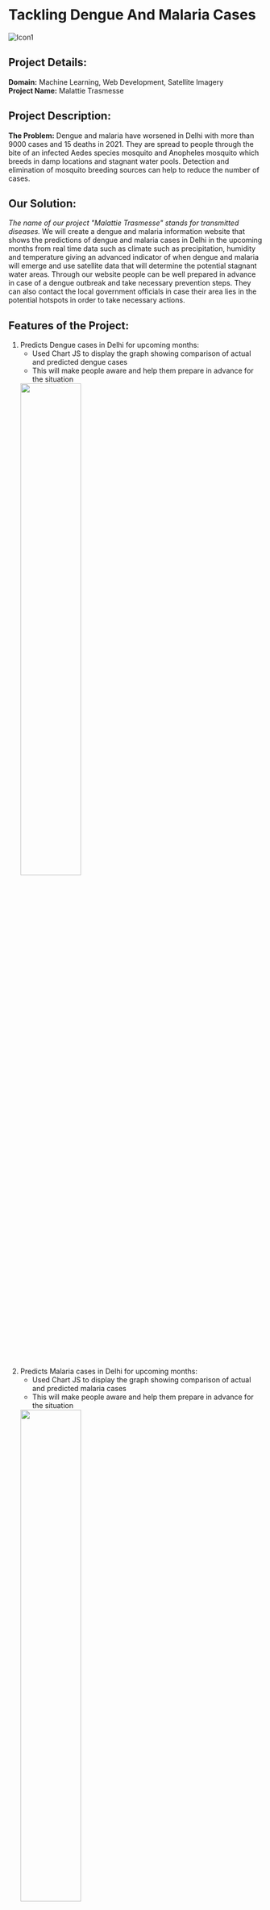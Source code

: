 # Tackling Dengue And Malaria Cases
![Icon1](https://user-images.githubusercontent.com/91798475/148276972-33566223-ee5c-4e4c-a206-aba43c456853.png)

## Project Details:
**Domain:** Machine Learning, Web Development, Satellite Imagery               
**Project Name:** Malattie Trasmesse

## Project Description:
**The Problem:** 
Dengue and malaria have worsened in Delhi with more than 9000 cases and 15 deaths in 2021. They are spread to people through the bite of an infected Aedes species mosquito and Anopheles mosquito which breeds in damp locations and stagnant water pools. Detection and elimination of mosquito breeding sources can help to reduce the number of cases.

## Our Solution:
<i>The name of our project "Malattie Trasmesse" stands for transmitted diseases.</i> We will create a dengue and malaria information website that shows the predictions of dengue and malaria cases in Delhi in the upcoming months from real time data such as climate such as precipitation, humidity and temperature giving an advanced indicator of when dengue and malaria will emerge and use satellite data that will determine the potential stagnant water areas. Through our website people can be well prepared in advance in case of a dengue outbreak and take necessary prevention steps. They can also contact the local government officials in case their area lies in the potential hotspots in order to take necessary actions.

## Features of the Project:
1. Predicts Dengue cases in Delhi for upcoming months:
     * Used Chart JS to display the graph showing comparison of actual and predicted dengue cases
     * This will make people aware and help them prepare in advance for the situation
     <img src="https://user-images.githubusercontent.com/91798475/148655089-f45d9e9c-b946-4389-8af5-b153e8f07f24.png" width="50%"/>
2. Predicts Malaria cases in Delhi for upcoming months:
     * Used Chart JS to display the graph showing comparison of actual and predicted malaria cases
     * This will make people aware and help them prepare in advance for the situation
     <img src="https://user-images.githubusercontent.com/91798475/148655207-cbc523b9-e747-41cc-a047-f3ed4fcf639f.png" width="50%"/>
3. Determines stagnant water areas:
     * Used mapbox to display these areas. These areas mark the potential breeding grounds for mosquitos
     * The map has a search box that will help to locate the stagnant water areas near them and avoid such areas
     <img src="https://user-images.githubusercontent.com/91798475/148655273-7f095ebd-c70d-484e-84e3-f6214b127448.JPG" width="50%"/>
4. Suggest safer route:
     * Used mapbox to suggest and display the safer route from source to destination which is far from dengue and malaria hotspots
     * The map also gives the directions to reach the destination. This will help people to avoid stagnant water hotspots and keep themselves safe
     <img src="https://user-images.githubusercontent.com/91798475/148655351-95bb2c4a-01c0-44ad-9cd0-d9d4ffaaff60.png" width="50%"/>
5. Contact Hospitals:
     * Used mapbox to display all the location all the hospitals in Delhi
     * This will help them to locate nearby hospitals faster in case of emergency
     * The map also provides route directions from the user's place to the chosen hospital
     <img src="https://user-images.githubusercontent.com/91798475/148655463-7ffd9e0e-91e4-4010-a10c-5084de434ef0.png" width="50%"/>
6. ChatBot:
    * It helps to answer queries of users in an interactive and effecient manner
    * It answers questions regarding how dengue and malaria spread and tells abouts actions that be taken for self protection from modsquito bites. It also gives the contact       number of fumigation team.
    <img src="https://user-images.githubusercontent.com/91798475/148655528-1689a0a7-ee71-4d7b-b608-43248db84769.JPG" height="400px"/>
7. FAQs:
    * Helps to answer many unanswered question so as to raise awareness about dengue and malaria
    <img src="https://user-images.githubusercontent.com/91798475/148655641-e7ddef44-1645-496f-a68e-90ce6e0f0a3c.JPG" width="60%"/>


## Dengue and Malaria Prediction Model:
### Data Description:
1. To predict number of dengue cases- We used web scrapping in order to find the number of monthly dengue cases and climate details (precipitation, humidity and  temperature) in Delhi. 
2. To predict number of malaria cases- We used web scrapping in order to find the number of monthly malaria cases and climate details (precipitation, humidity and  temperature) in Delhi. 

### Model Description:
1. To predict number of dengue cases:
      * We used the dengue data set to train a SVM classifier which includes the following features, year, month, precipitation, humidity, temperature and number of cases per         month. Since this a time series data, so to obtain better results we added a column of previous month's dengue cases. We used different models such as KNN, Random             Forest and SVM. In the end, data trained on SVM gives the best testing result with mean absolute error of 64.
2. To predict number of malaria cases:
      * We used the malaria data set to train a SVM classifier which includes the following features, year, month, precipitation, humidity, temperature and number of cases           per month. Since this a time series data, so to obtain better results we added a column of previous month's malaria cases. We used different models such as KNN,               Random Forest and SVM. In the end, data trained on KNN gives the best testing result with mean absolute error of 16.7.
<img  src="https://user-images.githubusercontent.com/91798475/148654013-f1a3fc25-99f8-4b53-a78c-d025fa2990ba.jpg" width= "50%"/>


## Stagnant Water Prediction:
### Data Description:
1. Used QGIS to extract Sentinal-2 satellite images from Copernicus Sentinal Hub Service 
2. Sentinal-2 satellite data contains 12 bands, we extracted band 3[Green], band 4[Red] and band 8[NIR]

### Model Description:
1. Stagnant water (i.e. mosquito-breeding environments were derived using Fraction of Absorbed Photosynthetically Active Radiation (FAPAR) to derive a Vegetation Index and      the Normalized Difference Water Index (NDWI).
2. When a location hits a certain FAPAR and NDWI thresholds it indicates the possibility of a stagnant water pool.
#### NDWI:
NDWI index uses gren and NIR bands to detect water bodies. It's formula is:
```math 
   NDWI= (Xgreen-Xnir)/(Xgreen+Xnir)
   ```
pixels having NDWI index greater than .2 are marked as stagnant water

#### FAPAR:
FAPAR index uses red and NIR bands to detect stagnant water. It's formula is:
```math 
   FAPAR= ((Xnir-Xred)/(Xgreen+Xnir)*(1.25-0.025))
   ```
pixels having FAPAR index less than .2 are marked as stagnant water

#### STAGNANT WATER AREAS:
FAPAR and NDWI indexes are combined using and operation to determine the final stagnant water areas
The folling image displays the predicted water pixels where white pixels represent water regions and back represents land region  

<img src="https://user-images.githubusercontent.com/91798475/148656563-215b852f-bf8a-43f1-b433-d7dffe7a9667.png" width="50%"/>

## Website Link:
Click on the link to view the website:
[Site Link](https://malattietrasmesse.netlify.app/)

## Team Contributors:
Name: Mollika Garg                                                      
Github Link: https://github.com/mollikagarg

Name: Shreya Sharma                 
Github Link: https://github.com/shreya-S51

Name: Koushiki Chakrabarti                     
Github Link: https://github.com/kc2409

